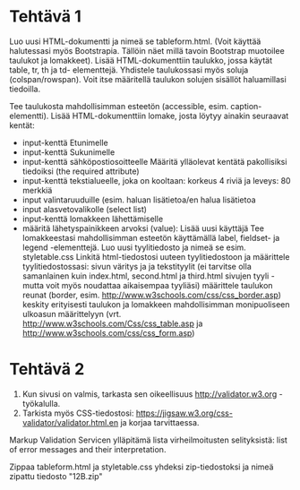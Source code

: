 # Tehtävä 1

Luo uusi HTML-dokumentti ja nimeä se tableform.html. (Voit käyttää halutessasi myös Bootstrapia. Tällöin näet millä tavoin Bootstrap muotoilee taulukot ja lomakkeet). Lisää HTML-dokumenttiin taulukko, jossa käytät table, tr, th ja td- elementtejä. Yhdistele taulukossasi myös soluja (colspan/rowspan). Voit itse määritellä taulukon solujen sisällöt haluamillasi tiedoilla.

Tee taulukosta mahdollisimman esteetön (accessible, esim. caption-elementti).
Lisää HTML-dokumenttiin lomake, josta löytyy ainakin seuraavat kentät:
  - input-kenttä Etunimelle
  - input-kenttä Sukunimelle
  - input-kenttä sähköpostiosoitteelle
Määritä ylläolevat kentätä pakollisiksi tiedoiksi (the required attribute)
  - input-kenttä tekstialueelle, joka on kooltaan: korkeus 4 riviä ja leveys: 80 merkkiä
  - input valintaruuduille (esim. haluan lisätietoa/en halua lisätietoa
  - input alasvetovalikolle (select list)
  - input-kenttä lomakkeen lähettämiselle
  - määritä lähetyspainikkeen arvoksi (value): Lisää uusi käyttäjä
Tee lomakkeestasi mahdollisimman esteetön käyttämällä label, fieldset- ja legend -elementtejä.
Luo uusi tyylitiedosto ja nimeä se esim. styletable.css
Linkitä html-tiedostosi uuteen tyylitiedostoon ja määrittele tyylitiedostossasi: sivun väritys ja ja tekstityylit (ei tarvitse olla samanlainen kuin index.html, second.html ja third.html sivujen tyyli - mutta voit myös noudattaa aikaisempaa tyyliäsi)
määrittele taulukon reunat (border, esim. http://www.w3schools.com/css/css_border.asp)
keskity erityisesti taulukon ja lomakkeen mahdollisimman monipuoliseen ulkoasun määrittelyyn (vrt. http://www.w3schools.com/Css/css_table.asp ja http://www.w3schools.com/css/css_form.asp)

# Tehtävä 2

  1. Kun sivusi on valmis, tarkasta sen oikeellisuus http://validator.w3.org - työkalulla.
  2. Tarkista myös CSS-tiedostosi: https://jigsaw.w3.org/css-validator/validator.html.en ja korjaa tarvittaessa.

Markup Validation Servicen ylläpitämä lista virheilmoitusten selityksistä: list of error messages and their interpretation.

Zippaa tableform.html ja styletable.css yhdeksi zip-tiedostoksi ja nimeä zipattu tiedosto "12B.zip"
